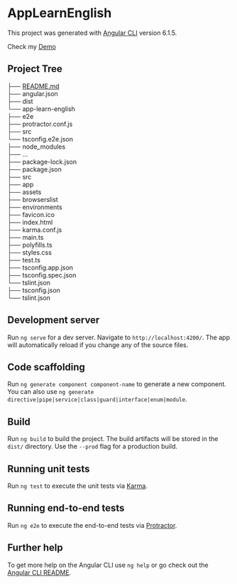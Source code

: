 # AppLearnEnglish

This project was generated with [Angular CLI](https://github.com/angular/angular-cli) version 6.1.5.

Check my [Demo](http://learning-english-game.s3-website-sa-east-1.amazonaws.com/)

## Project Tree

├── [README.md](https://github.com/gferreiraa/learn-english-app) <br>
├── angular.json <br>
├── dist <br>
  └── app-learn-english <br>
├── e2e <br>
  ├── protractor.conf.js <br>
  ├── src <br>
  └── tsconfig.e2e.json <br>
├── node_modules <br>
  ├── ... <br>
├── package-lock.json <br>
├── package.json <br>
├── src <br>
  ├── app <br>
  ├── assets <br>
  ├── browserslist <br>
  ├── environments <br>
  ├── favicon.ico <br>
  ├── index.html <br>
  ├── karma.conf.js <br>
  ├── main.ts <br>
  ├── polyfills.ts <br>
  ├── styles.css <br>
  ├── test.ts <br>
  ├── tsconfig.app.json <br>
  ├── tsconfig.spec.json <br>
  └── tslint.json <br>
├── tsconfig.json <br>
└── tslint.json <br>

## Development server

Run `ng serve` for a dev server. Navigate to `http://localhost:4200/`. The app will automatically reload if you change any of the source files.

## Code scaffolding

Run `ng generate component component-name` to generate a new component. You can also use `ng generate directive|pipe|service|class|guard|interface|enum|module`.

## Build

Run `ng build` to build the project. The build artifacts will be stored in the `dist/` directory. Use the `--prod` flag for a production build.

## Running unit tests

Run `ng test` to execute the unit tests via [Karma](https://karma-runner.github.io).

## Running end-to-end tests

Run `ng e2e` to execute the end-to-end tests via [Protractor](http://www.protractortest.org/).

## Further help

To get more help on the Angular CLI use `ng help` or go check out the [Angular CLI README](https://github.com/angular/angular-cli/blob/master/README.md).

